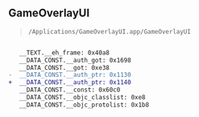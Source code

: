 ## GameOverlayUI

> `/Applications/GameOverlayUI.app/GameOverlayUI`

```diff

   __TEXT.__eh_frame: 0x40a8
   __DATA_CONST.__auth_got: 0x1698
   __DATA_CONST.__got: 0xe38
-  __DATA_CONST.__auth_ptr: 0x1130
+  __DATA_CONST.__auth_ptr: 0x1140
   __DATA_CONST.__const: 0x60c0
   __DATA_CONST.__objc_classlist: 0xe8
   __DATA_CONST.__objc_protolist: 0x1b8

```
